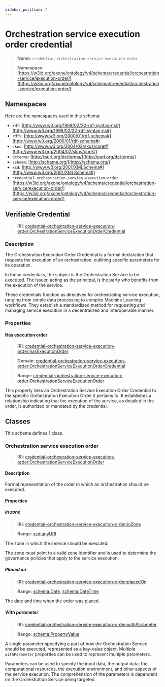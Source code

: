 ```yaml
---
sidebar_position: 7
---
```

[//]: # (This file is auto-generated. Please do not modify it yourself.)

# Orchestration service execution order credential

> **Name**: `credential-orchestration-service-execution-order`
>
> **Namespace**: [https://w3id.org/axone/ontology/v4/schema/credential/orchestration-service/execution-order/](https://w3id.org/axone/ontology/v4/schema/credential/orchestration-service/execution-order/)

## Namespaces

Here are the namespaces used in this schema:

- `rdf`: [http://www.w3.org/1999/02/22-rdf-syntax-ns#](http://www.w3.org/1999/02/22-rdf-syntax-ns#)
- `rdfs`: [http://www.w3.org/2000/01/rdf-schema#](http://www.w3.org/2000/01/rdf-schema#)
- `skos`: [http://www.w3.org/2004/02/skos/core#](http://www.w3.org/2004/02/skos/core#)
- `dcterms`: [http://purl.org/dc/terms/](http://purl.org/dc/terms/)
- `schema`: [http://schema.org/](http://schema.org/)
- `xsd`: [http://www.w3.org/2001/XMLSchema#](http://www.w3.org/2001/XMLSchema#)
- `credential-orchestration-service-execution-order`: [https://w3id.org/axone/ontology/v4/schema/credential/orchestration-service/execution-order/](https://w3id.org/axone/ontology/v4/schema/credential/orchestration-service/execution-order/)

## Verifiable Credential

> **IRI**: [credential-orchestration-service-execution-order:OrchestrationServiceExecutionOrderCredential](https://w3id.org/axone/ontology/v4/schema/credential/orchestration-service/execution-order/OrchestrationServiceExecutionOrderCredential)

### Description

The Orchestration Execution Order Credential is a formal declaration that requests the execution of an orchestration, outlining specific parameters for its operation.

In these credentials, the subject is the Orchestration Service to be executed. The issuer, acting as the principal, is the party who benefits from the execution of the service.

These credentials function as directives for orchestrating service execution, ranging from simple data processing to complex Machine Learning workflows. They establish a standardized method for requesting and managing service execution in a decentralized and interoperable manner.

### Properties

#### Has execution order
>
> **IRI**: [credential-orchestration-service-execution-order:hasExecutionOrder](https://w3id.org/axone/ontology/v4/schema/credential/orchestration-service/execution-order/hasExecutionOrder)
>
> **Domain**:&nbsp;[credential-orchestration-service-execution-order:OrchestrationServiceExecutionOrderCredential](https://w3id.org/axone/ontology/v4/schema/credential/orchestration-service/execution-order/OrchestrationServiceExecutionOrderCredential)
>
> **Range**:&nbsp;[credential-orchestration-service-execution-order:OrchestrationServiceExecutionOrder](https://w3id.org/axone/ontology/v4/schema/credential/orchestration-service/execution-order/OrchestrationServiceExecutionOrder)

This property links an Orchestration Service Execution Order Credential to the specific Orchestration Execution Order it pertains to. It establishes a relationship indicating that the execution of the service, as detailed in the order, is authorized or mandated by the credential.

## Classes

This schema defines 1 class.

### Orchestration service execution order
>
> **IRI**: [credential-orchestration-service-execution-order:OrchestrationServiceExecutionOrder](https://w3id.org/axone/ontology/v4/schema/credential/orchestration-service/execution-order/OrchestrationServiceExecutionOrder)

#### Description

Formal representation of the order in which an orchestration should be executed.

#### Properties

##### In zone
>
> **IRI**: [credential-orchestration-service-execution-order:inZone](https://w3id.org/axone/ontology/v4/schema/credential/orchestration-service/execution-order/inZone)
>
> **Range**:&nbsp;[xsd:anyURI](http://www.w3.org/2001/XMLSchema#anyURI)

The zone in which the service should be executed.

The zone must point to a valid zone identifier and is used to determine the governance policies that apply to the service execution.

##### Placed on
>
> **IRI**: [credential-orchestration-service-execution-order:placedOn](https://w3id.org/axone/ontology/v4/schema/credential/orchestration-service/execution-order/placedOn)
>
> **Range**:&nbsp;[schema:Date](http://schema.org/Date), [schema:DateTime](http://schema.org/DateTime)

The date and time when the order was placed.

##### With parameter
>
> **IRI**: [credential-orchestration-service-execution-order:withParameter](https://w3id.org/axone/ontology/v4/schema/credential/orchestration-service/execution-order/withParameter)
>
> **Range**:&nbsp;[schema:PropertyValue](http://schema.org/PropertyValue)

A single parameter specifying a part of how the Orchestration Service should be executed, represented as a key-value object. Multiple `withParameter` properties can be used to represent multiple parameters.

Parameters can be used to specify the input data, the output data, the computational resources, the execution environment, and other aspects of the service execution. The comprehension of the parameters is dependent on the Orchestration Service being targeted.

